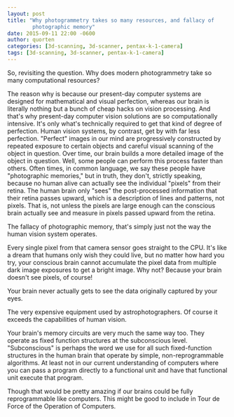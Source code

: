 ```yaml
---
layout: post
title: "Why photogrammetry takes so many resources, and fallacy of
        photographic memory"
date: 2015-09-11 22:00 -0600
author: quorten
categories: [3d-scanning, 3d-scanner, pentax-k-1-camera]
tags: [3d-scanning, 3d-scanner, pentax-k-1-camera]
---
```


So, revisiting the question.  Why does modern photogrammetry take so
many computational resources?

The reason why is because our present-day computer systems are
designed for mathematical and visual perfection, whereas our brain is
literally nothing but a bunch of cheap hacks on vision processing.
And that's why present-day computer vision solutions are so
computationally intensive.  It's only what's technically required to
get that kind of degree of perfection.  Human vision systems, by
contrast, get by with far less perfection.  "Perfect" images in our
mind are progressively constructed by repeated exposure to certain
objects and careful visual scanning of the object in question.  Over
time, our brain builds a more detailed image of the object in
question.  Well, some people can perform this process faster than
others.  Often times, in common language, we say these people have
"photographic memories," but in truth, they don't, strictly speaking,
because no human alive can actually see the individual "pixels" from
their retina.  The human brain only "sees" the post-processed
information that their retina passes upward, which is a description of
lines and patterns, not pixels.  That is, not unless the pixels are
large enough can the conscious brain actually see and measure in
pixels passed upward from the retina.

The fallacy of photographic memory, that's simply just not the way the
human vision system operates.

<!-- more -->

Every single pixel from that camera sensor goes straight to the CPU.
It's like a dream that humans only wish they could live, but no matter
how hard you try, your conscious brain cannot accumulate the pixel
data from multiple dark image exposures to get a bright image.  Why
not?  Because your brain doesn't see pixels, of course!

Your brain never actually gets to see the data originally captured by
your eyes.

The very expensive equipment used by astrophotographers.  Of course it
exceeds the capabilities of human vision.

Your brain's memory circuits are very much the same way too.  They
operate as fixed function structures at the subconscious level.
"Subconscious" is perhaps the word we use for all such fixed-function
structures in the human brain that operate by simple,
non-reprogrammable algorithms.  At least not in our current
understanding of computers where you can pass a program directly to a
functional unit and have that functional unit execute that program.

Though that would be pretty amazing if our brains could be fully
reprogrammable like computers.  This might be good to include in Tour
de Force of the Operation of Computers.
